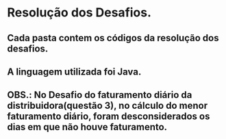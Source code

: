 # Resolução dos Desafios.
## Cada pasta contem os códigos da resolução dos desafios. 
## A linguagem utilizada foi Java.
## OBS.: No Desafio do faturamento diário da distribuidora(questão 3), no cálculo do menor faturamento diário, foram desconsiderados os dias em que não houve faturamento.
